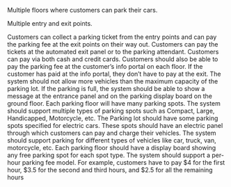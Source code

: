 Multiple floors where customers can park their cars.

Multiple entry and exit points.

Customers can collect a parking ticket from the entry points and can pay the parking fee at the exit points on their way out.
Customers can pay the tickets at the automated exit panel or to the parking attendant.
Customers can pay via both cash and credit cards.
Customers should also be able to pay the parking fee at the customer’s info portal on each floor. If the customer has paid at the info portal, they don’t have to pay at the exit.
The system should not allow more vehicles than the maximum capacity of the parking lot. If the parking is full, the system should be able to show a message at the entrance panel and on the parking display board on the ground floor.
Each parking floor will have many parking spots. The system should support multiple types of parking spots such as Compact, Large, Handicapped, Motorcycle, etc.
The Parking lot should have some parking spots specified for electric cars. These spots should have an electric panel through which customers can pay and charge their vehicles.
The system should support parking for different types of vehicles like car, truck, van, motorcycle, etc.
Each parking floor should have a display board showing any free parking spot for each spot type.
The system should support a per-hour parking fee model. For example, customers have to pay $4 for the first hour, $3.5 for the second and third hours, and $2.5 for all the remaining hours
